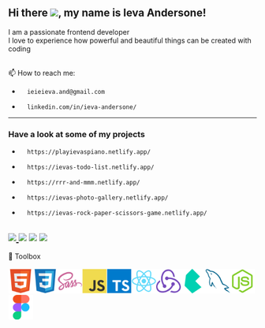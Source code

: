 ## Hi there <img src="https://raw.githubusercontent.com/MartinHeinz/MartinHeinz/master/wave.gif" width="30px">, my name is Ieva Andersone!


I am a passionate frontend developer
<br>
I love to experience how powerful and beautiful things can be created with coding
<br>
<br>

📫 How to reach me: 
-       ieieieva.and@gmail.com
-       linkedin.com/in/ieva-andersone/

---
### Have a look at some of my projects
-       https://playievaspiano.netlify.app/
-       https://ievas-todo-list.netlify.app/
-       https://rrr-and-mmm.netlify.app/
-       https://ievas-photo-gallery.netlify.app/
-       https://ievas-rock-paper-scissors-game.netlify.app/

<a href="https://github.com/Ieieieva/RPS-Game"> <img src="https://user-images.githubusercontent.com/84572907/230288541-9a3113e7-1e19-4087-bbce-d3615f019c47.gif" width="300"/> </a>
<a href="https://github.com/Ieieieva/Vue-Pinia_MoviesApp"><img src="https://user-images.githubusercontent.com/84572907/230290769-25b1a9b3-4436-41e9-b9d7-316647aa0c4e.gif" width="300"/></a>
<a href="https://github.com/Ieieieva/Vue_Jokes-API"><img src="https://user-images.githubusercontent.com/84572907/230291269-a31602d7-9a38-4b83-85bd-d788c8958785.gif" width="300"/></a>
<a href="https://github.com/Ieieieva/Location_app"><img src="https://user-images.githubusercontent.com/84572907/230291978-f8faa47a-a800-428d-b27a-7b2c71f65d59.gif" width="300"/></a>
---
🧰 Toolbox
<br>
<br>
<img src="https://raw.githubusercontent.com/devicons/devicon/master/icons/html5/html5-original.svg" alt="HTML Logo" width="50" height="50"/><img src="https://raw.githubusercontent.com/devicons/devicon/master/icons/css3/css3-original.svg" alt="CSS Logo" width="50" height="50"/><img src="https://raw.githubusercontent.com/devicons/devicon/master/icons/sass/sass-original.svg" alt="Sass Logo" width="50" height="50"/><img src="https://raw.githubusercontent.com/devicons/devicon/master/icons/javascript/javascript-original.svg" alt="JavaScript Logo" width="50" height="50"/><img src="https://raw.githubusercontent.com/devicons/devicon/master/icons/typescript/typescript-original.svg" alt="TypeScript Logo" width="50" height="50"/><img src="https://raw.githubusercontent.com/devicons/devicon/master/icons/react/react-original.svg" alt="React Logo" width="50" height="50"/><img src="https://raw.githubusercontent.com/devicons/devicon/master/icons/redux/redux-original.svg" alt="Redux Logo" width="50" height="50"/><img src="https://raw.githubusercontent.com/devicons/devicon/master/icons/bulma/bulma-plain.svg" alt="Bulma Logo" width="50" height="50"/><img src="https://raw.githubusercontent.com/devicons/devicon/master/icons/mysql/mysql-original.svg" alt="mySQL Logo" width="50" height="50"/><img src="https://raw.githubusercontent.com/devicons/devicon/master/icons/nodejs/nodejs-original.svg" alt="NodeJS Logo" width="50" height="50"/><img src="https://raw.githubusercontent.com/devicons/devicon/master/icons/figma/figma-original.svg" alt="Figma Logo" width="50" height="50"/>

